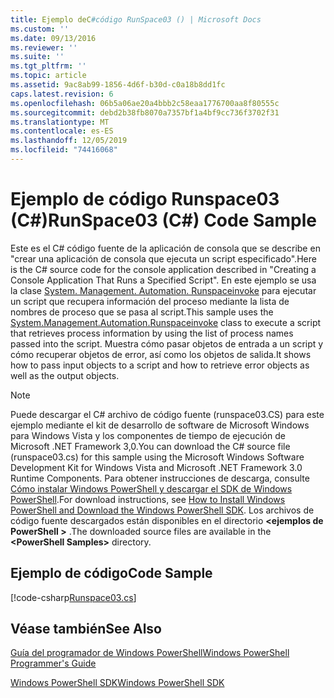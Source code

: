 ```yaml
---
title: Ejemplo deC#código RunSpace03 () | Microsoft Docs
ms.custom: ''
ms.date: 09/13/2016
ms.reviewer: ''
ms.suite: ''
ms.tgt_pltfrm: ''
ms.topic: article
ms.assetid: 9ac8ab99-1856-4d6f-b30d-c0a18b8dd1fc
caps.latest.revision: 6
ms.openlocfilehash: 06b5a06ae20a4bbb2c58eaa1776700aa8f80555c
ms.sourcegitcommit: debd2b38fb8070a7357bf1a4bf9cc736f3702f31
ms.translationtype: MT
ms.contentlocale: es-ES
ms.lasthandoff: 12/05/2019
ms.locfileid: "74416068"
---
```

# <a name="runspace03-c-code-sample"></a><span data-ttu-id="4cb39-102">Ejemplo de código Runspace03 (C#)</span><span class="sxs-lookup"><span data-stu-id="4cb39-102">RunSpace03 (C#) Code Sample</span></span>

<span data-ttu-id="4cb39-103">Este es el C# código fuente de la aplicación de consola que se describe en "crear una aplicación de consola que ejecuta un script especificado".</span><span class="sxs-lookup"><span data-stu-id="4cb39-103">Here is the C# source code for the console application described in "Creating a Console Application That Runs a Specified Script".</span></span> <span data-ttu-id="4cb39-104">En este ejemplo se usa la clase [System. Management. Automation. Runspaceinvoke](/dotnet/api/System.Management.Automation.RunspaceInvoke) para ejecutar un script que recupera información del proceso mediante la lista de nombres de proceso que se pasa al script.</span><span class="sxs-lookup"><span data-stu-id="4cb39-104">This sample uses the [System.Management.Automation.Runspaceinvoke](/dotnet/api/System.Management.Automation.RunspaceInvoke) class to execute a script that retrieves process information by using the list of process names passed into the script.</span></span> <span data-ttu-id="4cb39-105">Muestra cómo pasar objetos de entrada a un script y cómo recuperar objetos de error, así como los objetos de salida.</span><span class="sxs-lookup"><span data-stu-id="4cb39-105">It shows how to pass input objects to a script and how to retrieve error objects as well as the output objects.</span></span>

> [!NOTE]
> <span data-ttu-id="4cb39-106">Puede descargar el C# archivo de código fuente (runspace03.CS) para este ejemplo mediante el kit de desarrollo de software de Microsoft Windows para Windows Vista y los componentes de tiempo de ejecución de Microsoft .NET Framework 3,0.</span><span class="sxs-lookup"><span data-stu-id="4cb39-106">You can download the C# source file (runspace03.cs) for this sample using the Microsoft Windows Software Development Kit for Windows Vista and Microsoft .NET Framework 3.0 Runtime Components.</span></span> <span data-ttu-id="4cb39-107">Para obtener instrucciones de descarga, consulte [Cómo instalar Windows PowerShell y descargar el SDK de Windows PowerShell](/powershell/scripting/developer/installing-the-windows-powershell-sdk).</span><span class="sxs-lookup"><span data-stu-id="4cb39-107">For download instructions, see [How to Install Windows PowerShell and Download the Windows PowerShell SDK](/powershell/scripting/developer/installing-the-windows-powershell-sdk).</span></span>
> <span data-ttu-id="4cb39-108">Los archivos de código fuente descargados están disponibles en el directorio **\<ejemplos de PowerShell >** .</span><span class="sxs-lookup"><span data-stu-id="4cb39-108">The downloaded source files are available in the **\<PowerShell Samples>** directory.</span></span>

## <a name="code-sample"></a><span data-ttu-id="4cb39-109">Ejemplo de código</span><span class="sxs-lookup"><span data-stu-id="4cb39-109">Code Sample</span></span>

[!code-csharp[Runspace03.cs](../../../../powershell-sdk-samples/SDK-2.0/csharp/Runspace03/Runspace03.cs#L11-L88 "Runspace03.cs")]

## <a name="see-also"></a><span data-ttu-id="4cb39-110">Véase también</span><span class="sxs-lookup"><span data-stu-id="4cb39-110">See Also</span></span>

[<span data-ttu-id="4cb39-111">Guía del programador de Windows PowerShell</span><span class="sxs-lookup"><span data-stu-id="4cb39-111">Windows PowerShell Programmer's Guide</span></span>](./windows-powershell-programmer-s-guide.md)

[<span data-ttu-id="4cb39-112">Windows PowerShell SDK</span><span class="sxs-lookup"><span data-stu-id="4cb39-112">Windows PowerShell SDK</span></span>](../windows-powershell-reference.md)
